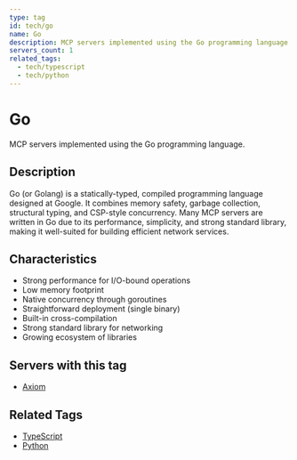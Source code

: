 ```yaml
---
type: tag
id: tech/go
name: Go
description: MCP servers implemented using the Go programming language
servers_count: 1
related_tags:
  - tech/typescript
  - tech/python
---
```


# Go

MCP servers implemented using the Go programming language.

## Description

Go (or Golang) is a statically-typed, compiled programming language designed at Google. It combines memory safety, garbage collection, structural typing, and CSP-style concurrency. Many MCP servers are written in Go due to its performance, simplicity, and strong standard library, making it well-suited for building efficient network services.

## Characteristics

- Strong performance for I/O-bound operations
- Low memory footprint
- Native concurrency through goroutines
- Straightforward deployment (single binary)
- Built-in cross-compilation
- Strong standard library for networking
- Growing ecosystem of libraries

## Servers with this tag

- [Axiom](../../servers/axiomhq-mcp-server-axiom.md)

## Related Tags

- [TypeScript](typescript.md)
- [Python](python.md)
